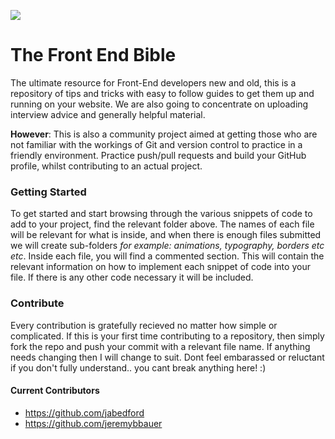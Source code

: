 ![](http://i68.tinypic.com/2cohq90.jpg)

# The Front End Bible
The ultimate resource for Front-End developers new and old, this is a repository of tips and tricks with easy to follow guides to get them up and running on your website. We are also going to concentrate on uploading interview advice and generally helpful material.

**However**: This is also a community project aimed at getting those who are not familiar with the workings of Git and version control to practice in a friendly environment. Practice push/pull requests and build your GitHub profile, whilst contributing to an actual project.

### Getting Started
To get started and start browsing through the various snippets of code to add to your project, find the relevant folder above. The names of each file will be relevant for what is inside, and when there is enough files submitted we will create sub-folders _for example: animations, typography, borders etc etc_. 
Inside each file, you will find a commented section. This will contain the relevant information on how to implement each snippet of code into your file. If there is any other code necessary it will be included.

### Contribute
Every contribution is gratefully recieved no matter how simple or complicated. If this is your first time contributing to a repository, then simply fork the repo and push your commit with a relevant file name. If anything needs changing then I will change to suit. Dont feel embarassed or reluctant if you don't fully understand.. you cant break anything here! :)

#### Current Contributors
* https://github.com/jabedford
* https://github.com/jeremybbauer
